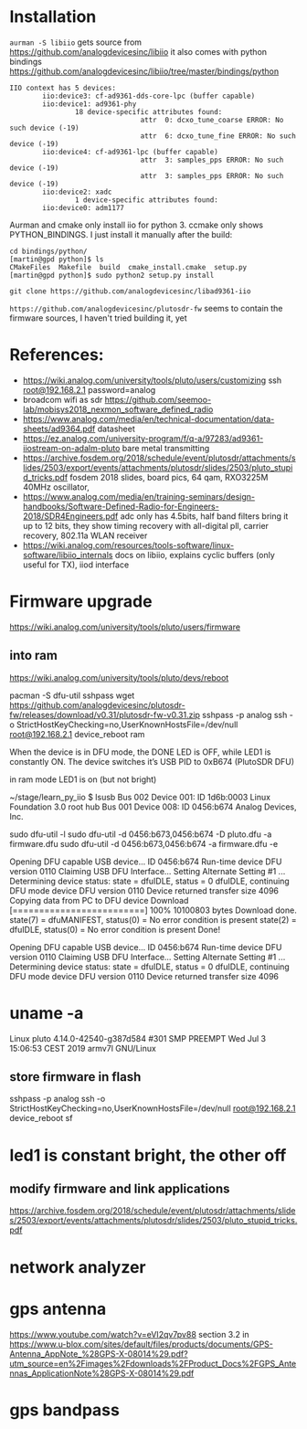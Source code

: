 # Installation

`aurman -S libiio` gets source from https://github.com/analogdevicesinc/libiio it also comes with python bindings https://github.com/analogdevicesinc/libiio/tree/master/bindings/python

```[martin@gpd learn_py_iio]$ iio_info -n 192.168.2.1 | grep device
IIO context has 5 devices:
        iio:device3: cf-ad9361-dds-core-lpc (buffer capable)
        iio:device1: ad9361-phy
                18 device-specific attributes found:
                                attr  0: dcxo_tune_coarse ERROR: No such device (-19)
                                attr  6: dcxo_tune_fine ERROR: No such device (-19)
        iio:device4: cf-ad9361-lpc (buffer capable)
                                attr  3: samples_pps ERROR: No such device (-19)
                                attr  3: samples_pps ERROR: No such device (-19)
        iio:device2: xadc
                1 device-specific attributes found:
        iio:device0: adm1177
```
Aurman and cmake only install iio for python 3. ccmake only shows PYTHON_BINDINGS. I just install it manually after the build:
```
cd bindings/python/
[martin@gpd python]$ ls
CMakeFiles  Makefile  build  cmake_install.cmake  setup.py
[martin@gpd python]$ sudo python2 setup.py install
```


`git clone https://github.com/analogdevicesinc/libad9361-iio`


`https://github.com/analogdevicesinc/plutosdr-fw` seems to contain the firmware sources, I haven't tried building it, yet


# References:

* https://wiki.analog.com/university/tools/pluto/users/customizing ssh root@192.168.2.1  password=analog
* broadcom wifi as sdr https://github.com/seemoo-lab/mobisys2018_nexmon_software_defined_radio
* https://www.analog.com/media/en/technical-documentation/data-sheets/ad9364.pdf datasheet
* https://ez.analog.com/university-program/f/q-a/97283/ad9361-iiostream-on-adalm-pluto bare metal transmitting
* https://archive.fosdem.org/2018/schedule/event/plutosdr/attachments/slides/2503/export/events/attachments/plutosdr/slides/2503/pluto_stupid_tricks.pdf fosdem 2018 slides, board pics, 64 qam, RXO3225M 40MHz oscillator,
* https://www.analog.com/media/en/training-seminars/design-handbooks/Software-Defined-Radio-for-Engineers-2018/SDR4Engineers.pdf adc only has 4.5bits, half band filters bring it up to 12 bits, they show timing recovery with all-digital pll, carrier recovery, 802.11a WLAN receiver
* https://wiki.analog.com/resources/tools-software/linux-software/libiio_internals docs on libiio, explains cyclic buffers (only useful for TX), iiod interface

# Firmware upgrade

https://wiki.analog.com/university/tools/pluto/users/firmware

## into ram

https://wiki.analog.com/university/tools/pluto/devs/reboot

pacman -S dfu-util sshpass
wget https://github.com/analogdevicesinc/plutosdr-fw/releases/download/v0.31/plutosdr-fw-v0.31.zip
sshpass -p analog ssh -o StrictHostKeyChecking=no,UserKnownHostsFile=/dev/null root@192.168.2.1
device_reboot ram

When the device is in DFU mode, the DONE LED is OFF, while LED1 is constantly ON. The device switches it’s USB PID to 0xB674 (PlutoSDR DFU)

in ram mode LED1 is on (but not bright)

~/stage/learn_py_iio $ lsusb
Bus 002 Device 001: ID 1d6b:0003 Linux Foundation 3.0 root hub
Bus 001 Device 008: ID 0456:b674 Analog Devices, Inc.


sudo dfu-util -l
sudo dfu-util -d 0456:b673,0456:b674 -D pluto.dfu -a firmware.dfu
sudo dfu-util -d 0456:b673,0456:b674  -a firmware.dfu -e



Opening DFU capable USB device...
ID 0456:b674
Run-time device DFU version 0110
Claiming USB DFU Interface...
Setting Alternate Setting #1 ...
Determining device status: state = dfuIDLE, status = 0
dfuIDLE, continuing
DFU mode device DFU version 0110
Device returned transfer size 4096
Copying data from PC to DFU device
Download	[=========================] 100%     10100803 bytes
Download done.
state(7) = dfuMANIFEST, status(0) = No error condition is present
state(2) = dfuIDLE, status(0) = No error condition is present
Done!



Opening DFU capable USB device...
ID 0456:b674
Run-time device DFU version 0110
Claiming USB DFU Interface...
Setting Alternate Setting #1 ...
Determining device status: state = dfuIDLE, status = 0
dfuIDLE, continuing
DFU mode device DFU version 0110
Device returned transfer size 4096

# uname -a
Linux pluto 4.14.0-42540-g387d584 #301 SMP PREEMPT Wed Jul 3 15:06:53 CEST 2019 armv7l GNU/Linux

## store firmware in flash

sshpass -p analog ssh -o StrictHostKeyChecking=no,UserKnownHostsFile=/dev/null root@192.168.2.1 device_reboot sf

# led1 is constant bright, the other off


## modify firmware and link applications

https://archive.fosdem.org/2018/schedule/event/plutosdr/attachments/slides/2503/export/events/attachments/plutosdr/slides/2503/pluto_stupid_tricks.pdf


# network analyzer

# gps antenna

https://www.youtube.com/watch?v=eVI2qv7pv88
section 3.2 in https://www.u-blox.com/sites/default/files/products/documents/GPS-Antenna_AppNote_%28GPS-X-08014%29.pdf?utm_source=en%2Fimages%2Fdownloads%2FProduct_Docs%2FGPS_Antennas_ApplicationNote%28GPS-X-08014%29.pdf      

# gps bandpass
